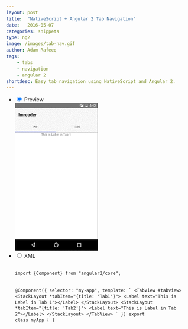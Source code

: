```yaml
---
layout: post
title:  "NativeScript + Angular 2 Tab Navigation"
date:   2016-05-07
categories: snippets
type: ng2
image: /images/tab-nav.gif
author: Adam Rafeeq
tags: 
    - tabs
    - navigation
    - angular 2
shortdesc: Easy tab navigation using NativeScript and Angular 2. 
---
```

<ul class="tabs clearfix">
  <li>
    <input type="radio" name="tabs" id="tab1" checked />
    <label for="tab1">Preview</label>
    <div id="tab-content1" class="tab-content">
        <img src="/images/tab-nav.gif">
    </div>
  </li>
  <li>
    <input type="radio" name="tabs" id="tab2" />
    <label for="tab2">XML</label>
    <div id="tab-content2" class="tab-content">
      <pre class="language-html">
        <code>
import {Component} from &#x22;angular2/core&#x22;;

@Component({
  selector: &#x22;my-app&#x22;,
  template: &#x60;
&#x3C;TabView #tabview&#x3E;
  &#x3C;StackLayout *tabItem=&#x22;{title: &#x27;Tab1&#x27;}&#x22;&#x3E;
    &#x3C;Label text=&#x22;This is Label in Tab 1&#x22;&#x3E;&#x3C;/Label&#x3E;
  &#x3C;/StackLayout&#x3E;
  &#x3C;StackLayout *tabItem=&#x22;{title: &#x27;Tab2&#x27;}&#x22;&#x3E;
    &#x3C;Label text=&#x22;This is Label in Tab 2&#x22;&#x3E;&#x3C;/Label&#x3E;
  &#x3C;/StackLayout&#x3E;
&#x3C;/TabView&#x3E;
&#x60;
})
export class myApp {
}
        </code>
      </pre>
    </div>
  </li>
</ul>
